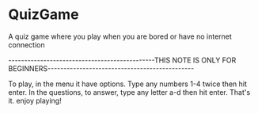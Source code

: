 # QuizGame
A quiz game where you play when you are bored or have no internet connection

----------------------------------------------THIS NOTE IS ONLY FOR BEGINNERS----------------------------------------------

To play, in the menu it have options. Type any numbers 1-4 twice then hit enter.
In the questions, to answer, type any letter a-d then hit enter.
That's it. enjoy playing!
